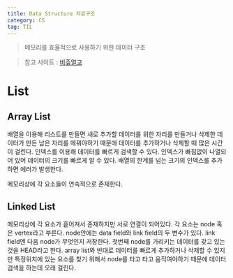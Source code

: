 ```yaml
---
title: Data Structure 자료구조
category: CS
tag: TIL
---
```


>메모리를 효율적으로 사용하기 위한 데이터 구조

>참고 사이트 : [비쥬얼고](visualgo.net)

# List

## Array List

배열을 이용해 리스트를 만들면 새로 추가할 데이터를 위한 자리를 만들거나 삭제한 데이터가 만든 남은 자리를 메꿔야하기 때문에 데이터를 추가하거나 삭제할 때 많은 시간이 걸린다.
인덱스를 이용해 데이터를 빠르게 검색할 수 있다.
인덱스가 빠짐없이 나열되어 있어 데이터의 크기를 빠르게 알 수 있다.
배열의 한계를 넘는 크기의 인덱스를 추가하면 에러가 발생한다.

메모리상에 각 요소들이 연속적으로 존재한다.

## Linked List

메모리상에 각 요소가 흩어져서 존재하지만 서로 연결이 되어있다. 각 요소는 node 혹은 vertex라고 부른다. node안에는 data field와 link field의 두 변수가 있다. link field엔 다음 node가 무엇인지 저장한다. 첫번째 node를 가리키는 데이터를 갖고 있는 것을 HEAD라고 한다.
array list와 반대로 데이터를 빠르게 추가하거나 삭제할 수 있지만 특정위치에 있는 요소를 찾기 위해서 node를 타고 타고 움직여야하기 때문에 데이터 검색을 하는데 오래 걸린다.